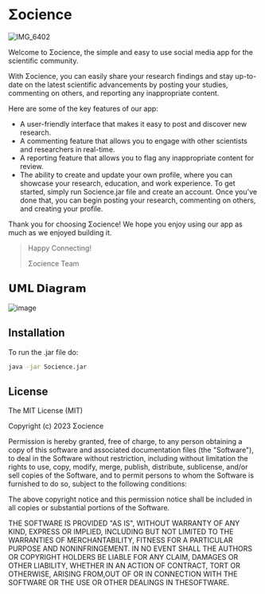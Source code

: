 # Σocience

![IMG_6402](https://user-images.githubusercontent.com/116200237/212569197-114bda3c-2082-44a1-aa24-1e1d247e996c.jpg)

Welcome to Σocience, the simple and easy to use social media app for the scientific community.

With Σocience, you can easily share your research findings and stay up-to-date on the latest scientific advancements by posting your studies, commenting on others, and reporting any inappropriate content.

Here are some of the key features of our app:

* A user-friendly interface that makes it easy to post and discover new research.
* A commenting feature that allows you to engage with other scientists and researchers in real-time.
* A reporting feature that allows you to flag any inappropriate content for review.
* The ability to create and update your own profile, where you can showcase your research, education, and work experience.
To get started, simply run Socience.jar file and create an account. Once you've done that, you can begin posting your research, commenting on others, and creating your profile.

Thank you for choosing Σocience! We hope you enjoy using our app as much as we enjoyed building it.

>Happy Connecting!
>
>Σocience Team



## 𝗨𝗠𝗟 𝗗𝗶𝗮𝗴𝗿𝗮𝗺

![image](https://user-images.githubusercontent.com/116200237/213125090-fab0757b-5695-42fa-9797-3d2facb59d05.png)



## Installation

To run the .jar file do:
```bash
java -jar Socience.jar
```



## License

The MIT License (MIT)

Copyright (c) 2023 Σocience

Permission is hereby granted, free of charge, to any person obtaining a copy of this software and associated documentation files (the "Software"), to deal in the Software without restriction, including without limitation the rights to use, copy, modify, merge, publish, distribute, sublicense, and/or sell copies of the Software, and to permit persons to whom the Software is furnished to do so, subject to the following conditions:

The above copyright notice and this permission notice shall be included in all copies or substantial portions of the Software.

THE SOFTWARE IS PROVIDED "AS IS", WITHOUT WARRANTY OF ANY KIND, EXPRESS OR IMPLIED, INCLUDING BUT NOT LIMITED TO THE WARRANTIES OF MERCHANTABILITY, FITNESS FOR A PARTICULAR PURPOSE AND NONINFRINGEMENT. IN NO EVENT SHALL THE AUTHORS OR COPYRIGHT HOLDERS BE LIABLE FOR ANY CLAIM, DAMAGES OR OTHER LIABILITY, WHETHER IN AN ACTION OF CONTRACT, TORT OR OTHERWISE, ARISING FROM,OUT OF OR IN CONNECTION WITH THE SOFTWARE OR THE USE OR OTHER DEALINGS IN THESOFTWARE.
